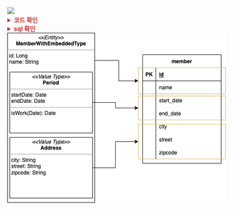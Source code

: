 
<img src="/assets/img/jpa_study/ch.X/pic-X-X.png">

<details>
<summary style="color:rgb(200, 50, 50)"><b>코드 확인</b></summary>
<div markdown="1">

```java

```

</div>
</details>


<details>
<summary style="color:rgb(200, 50, 50)"><b>sql 확인</b></summary>
<div markdown="1">

```sql

```

</div>
</details>


<img src="/assets/img/jpa_study/ch.9/pic-9-2.png">